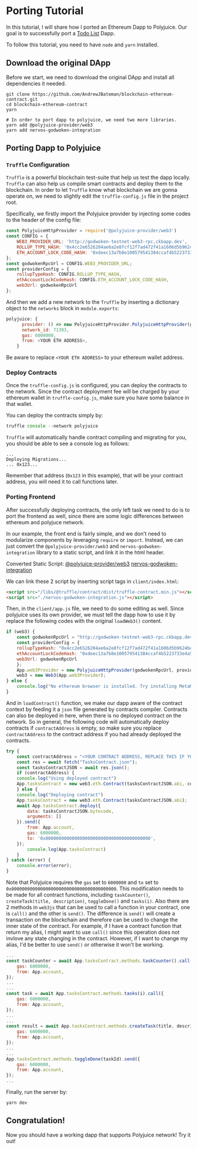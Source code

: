 # Porting Tutorial
In this tutorial, I will share how I ported an Ethereum Dapp to Polyjuice. Our goal is to successfully port a [Todo List](https://github.com/AndrewJBateman/blockchain-ethereum-contract) Dapp.

To follow this tutorial, you need to have `node` and `yarn` installed.

## Download the original DApp
Before we start, we need to download the original DApp and install all dependencies it needed.

```
git clone https://github.com/AndrewJBateman/blockchain-ethereum-contract.git
cd blockchain-ethereum-contract
yarn

# In order to port dapp to polyjuice, we need two more libraries.
yarn add @polyjuice-provider/web3
yarn add nervos-godwoken-integration
```

## Porting Dapp to Polyjuice
### `Truffle` Configuration
`Truffle` is a powerful blockchain test-suite that help us test the dapp locally. `Truffle` can also help us compile smart contracts and deploy them  to the blockchain. In order to let `Truffle` know what blockchain we are gonna operate on, we need to slightly edit the `truffle-config.js` file in the project root.

Specifically, we firstly import the Polyjuice provider by injecting some codes to the header of the config file:

```javascript
const PolyjuiceHttpProvider = require('@polyjuice-provider/web3')
const CONFIG = {
    WEB3_PROVIDER_URL: 'http://godwoken-testnet-web3-rpc.ckbapp.dev',
    ROLLUP_TYPE_HASH: '0x4cc2e6526204ae6a2e8fcf12f7ad472f41a1606d5b9624beebd215d780809f6a',
    ETH_ACCOUNT_LOCK_CODE_HASH: '0xdeec13a7b8e100579541384ccaf4b5223733e4a5483c3aec95ddc4c1d5ea5b22'
};
const godwokenRpcUrl = CONFIG.WEB3_PROVIDER_URL;
const providerConfig = {
    rollupTypeHash: CONFIG.ROLLUP_TYPE_HASH,
    ethAccountLockCodeHash: CONFIG.ETH_ACCOUNT_LOCK_CODE_HASH,
    web3Url: godwokenRpcUrl
};
```

And then we add a new network to the `Truffle` by inserting a dictionary object to the `networks` block in `module.exports`:

```javascript
polyjuice: {
	  provider: () => new PolyjuiceHttpProvider.PolyjuiceHttpProvider(godwokenRpcUrl, providerConfig),
	  network_id: 71393,
	  gas: 6000000,
	  from: <YOUR ETH ADDRESS>,
	}
```

Be aware to replace `<YOUR ETH ADDRESS>` to your ethereum wallet address.

### Deploy Contracts

Once the `truffle-config.js` is configured, you can deploy the contracts to the network. Since the contract deployment fee will be charged by your ethereum wallet in `truffle-config.js`, make sure you have some balance in that wallet.

You can deploy the contracts simply by:

```javascript
truffle console --network polyjuice
```

`Truffle` will automatically handle contract compiling and migrating for you, you should be able to see a console log as follows:

```
...
Deploying Migrations...
... 0x123...
```

Remember that address (`0x123` in this example), that will be your contract address, you will need it to call functions later.

### Porting Frontend

After successfully deploying contracts, the only left task we need to do is to port the frontend as well, since there are some logic differences between ethereum and polyjuce network.

In our example, the front end is fairly simple, and we don’t need to modularize components by leveraging `require` or `import`. Instead, we can just convert the `@polyjuice-provider/web3` and `nervos-godwoken-integration` library to a static script, and link it in the html header.

Converted Static Script:
[@polyjuice-provider/web3](https://github.com/Soptq/2021-Nervos-Broaden-the-Spectrum-task7/raw/main/app/client/polyjuice.js)
[nervos-godwoken-integration](https://github.com/Soptq/2021-Nervos-Broaden-the-Spectrum-task7/raw/main/app/client/nervos-godwoken-integration.js)

We can link these 2 script by inserting script tags in `client/index.html`:

```html
<script src="/libs/@truffle/contract/dist/truffle-contract.min.js"></script>
<script src="./nervos-godwoken-integration.js"></script>
```

Then, in the `client/app.js` file, we need to do some editing as well. Since polyjuice uses its own provider, we must tell the dapp how to use it by replace the following codes with the original `loadWeb3()` content.

```javascript
if (web3) {
    const godwokenRpcUrl = "http://godwoken-testnet-web3-rpc.ckbapp.dev"
    const providerConfig = {
	rollupTypeHash: "0x4cc2e6526204ae6a2e8fcf12f7ad472f41a1606d5b9624beebd215d780809f6a",
	ethAccountLockCodeHash: "0xdeec13a7b8e100579541384ccaf4b5223733e4a5483c3aec95ddc4c1d5ea5b22",
	web3Url: godwokenRpcUrl
    };
    App.web3Provider = new PolyjuiceHttpProvider(godwokenRpcUrl, providerConfig);
    web3 = new Web3(App.web3Provider);
} else {
    console.log("No ethereum browser is installed. Try installing MetaMask");
}
```

And in `loadContract()` function, we make our dapp aware of the contract context by feeding it a `json` file generated by contracts compiler. Contracts can also be deployed in here, when there is no deployed contract on the network. So in general, the following code will automatically deploy contracts if `contractAddress` is empty, so make sure you replace `contractAddress` to the contract address if you had already deployed the contracts.

```javascript
try {
    const contractAddress = "<YOUR CONTRACT ADDRESS, REPLACE THIS IF YOU HAVE ALREADY DEPLOYED THE CONTRACT, LEAVE BLANK IF YOU DONT>"
    const res = await fetch("TasksContract.json");
    const tasksContractJSON = await res.json();
    if (contractAddress) {
	console.log("Using deployed contract")
	App.tasksContract = new web3.eth.Contract(tasksContractJSON.abi, contractAddress);
    } else {
	console.log("Deploying contract")
	App.tasksContract = new web3.eth.Contract(tasksContractJSON.abi);
	await App.tasksContract.deploy({
	    data: tasksContractJSON.bytecode,
	    arguments: []
	}).send({
	    from: App.account,
	    gas: 6000000,
	    to: '0x0000000000000000000000000000000000000000',
	});
        console.log(App.tasksContract)
    }
} catch (error) {
    console.error(error);
}
```

Note that Polyjuice requires the `gas` set to `6000000` and `to` set to `0x0000000000000000000000000000000000000000`. This modification needs to be made for all contract functions, including `taskCounter()`, `createTask(title, description)`, `toggleDone()` and `tasks(i)`. Also there are 2 methods in `web3js` that can be used to call a function in your contract, one is `call()` and the other is `send()`. The difference is `send()` will create a transaction on the blockchain and therefore can be used to change the inner state of the contract. For example, if I have a contract function that return my alias, I might want to use `call()` since this operation does not invlove any state changing in the contract. However, if I want to change my alias, I'd be better to use `send()` or otherwise it won't be working.

```javascript
...
const taskCounter = await App.tasksContract.methods.taskCounter().call({
    gas: 6000000,
    from: App.account,
});
...
...
const task = await App.tasksContract.methods.tasks(i).call({
    gas: 6000000,
    from: App.account,
});
...
...
const result = await App.tasksContract.methods.createTask(title, description).send({
    gas: 6000000,
    from: App.account,
});
...
...
App.tasksContract.methods.toggleDone(taskId).send({
    gas: 6000000,
    from: App.account,
});
...
```

Finally, run the server by:

```
yarn dev
```

## Congratulation!

Now you should have a working dapp that supports Polyjuice network! Try it out!
